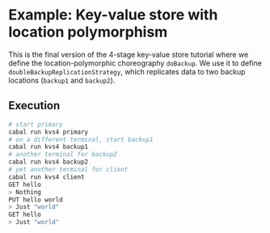 # Example: Key-value store with location polymorphism

This is the final version of the 4-stage key-value store tutorial where we define the location-polymorphic choreography `doBackup`. We use it to define `doubleBackupReplicationStrategy`, which replicates data to two backup locations (`backup1` and `backup2`).

## Execution

```bash
# start primary
cabal run kvs4 primary
# on a different terminal, start backup1
cabal run kvs4 backup1
# another terminal for backup2
cabal run kvs4 backup2
# yet another terminal for client
cabal run kvs4 client
GET hello
> Nothing
PUT hello world
> Just "world"
GET hello
> Just "world"
```
